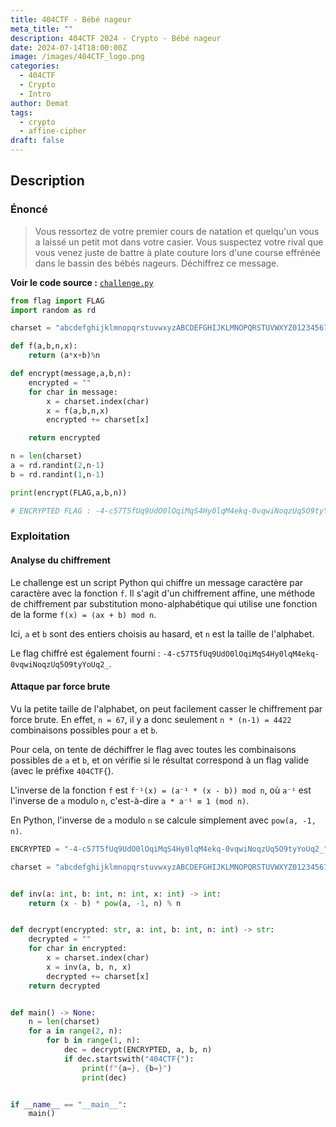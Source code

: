 ```yaml
---
title: 404CTF - Bébé nageur
meta_title: ""
description: 404CTF 2024 - Crypto - Bébé nageur
date: 2024-07-14T18:00:00Z
image: /images/404CTF_logo.png
categories:
  - 404CTF
  - Crypto
  - Intro
author: Demat
tags:
  - crypto
  - affine-cipher
draft: false
---
```


## Description

### Énoncé

> Vous ressortez de votre premier cours de natation et quelqu'un vous a laissé un petit mot dans votre casier. Vous suspectez votre rival que vous venez juste de battre à plate couture lors d'une course effrénée dans le bassin des bébés nageurs. Déchiffrez ce message.

**Voir le code source :** [`challenge.py`](/hugoCTF/bebe-nageur/challenge.py)

```python
from flag import FLAG
import random as rd

charset = "abcdefghijklmnopqrstuvwxyzABCDEFGHIJKLMNOPQRSTUVWXYZ0123456789{}_-!"

def f(a,b,n,x):
    return (a*x+b)%n

def encrypt(message,a,b,n):
    encrypted = ""
    for char in message:
        x = charset.index(char)
        x = f(a,b,n,x)
        encrypted += charset[x]

    return encrypted

n = len(charset)
a = rd.randint(2,n-1)
b = rd.randint(1,n-1)

print(encrypt(FLAG,a,b,n))

# ENCRYPTED FLAG : -4-c57T5fUq9UdO0lOqiMqS4Hy0lqM4ekq-0vqwiNoqzUq5O9tyYoUq2_
```

### Exploitation

#### Analyse du chiffrement

Le challenge est un script Python qui chiffre un message caractère par caractère avec la fonction `f`.
Il s'agit d'un chiffrement affine, une méthode de chiffrement par substitution mono-alphabétique qui utilise une fonction de la forme `f(x) = (ax + b) mod n`.

Ici, `a` et `b` sont des entiers choisis au hasard, et `n` est la taille de l'alphabet.

Le flag chiffré est également fourni : `-4-c57T5fUq9UdO0lOqiMqS4Hy0lqM4ekq-0vqwiNoqzUq5O9tyYoUq2_`.

#### Attaque par force brute

Vu la petite taille de l'alphabet, on peut facilement casser le chiffrement par force brute. En effet, `n = 67`, il y a donc seulement `n * (n-1) = 4422` combinaisons possibles pour `a` et `b`.

Pour cela, on tente de déchiffrer le flag avec toutes les combinaisons possibles de `a` et `b`, et on vérifie si le résultat correspond à un flag valide (avec le préfixe `404CTF{`).

L'inverse de la fonction `f` est `f⁻¹(x) = (a⁻¹ * (x - b)) mod n`, où `a⁻¹` est l'inverse de `a` modulo `n`, c'est-à-dire `a * a⁻¹ ≡ 1 (mod n)`.

En Python, l'inverse de `a` modulo `n` se calcule simplement avec `pow(a, -1, n)`.

```python
ENCRYPTED = "-4-c57T5fUq9UdO0lOqiMqS4Hy0lqM4ekq-0vqwiNoqzUq5O9tyYoUq2_"

charset = "abcdefghijklmnopqrstuvwxyzABCDEFGHIJKLMNOPQRSTUVWXYZ0123456789{}_-!"


def inv(a: int, b: int, n: int, x: int) -> int:
    return (x - b) * pow(a, -1, n) % n


def decrypt(encrypted: str, a: int, b: int, n: int) -> str:
    decrypted = ""
    for char in encrypted:
        x = charset.index(char)
        x = inv(a, b, n, x)
        decrypted += charset[x]
    return decrypted


def main() -> None:
    n = len(charset)
    for a in range(2, n):
        for b in range(1, n):
            dec = decrypt(ENCRYPTED, a, b, n)
            if dec.startswith("404CTF{"):
                print(f"{a=}, {b=}")
                print(dec)


if __name__ == "__main__":
    main()
```
